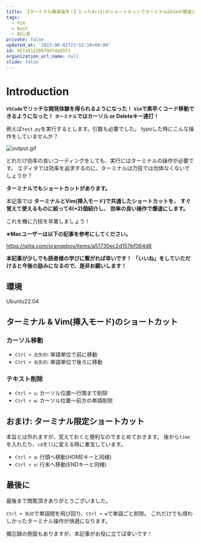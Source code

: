 ```yaml
---
title: 【ターミナル爆速操作！】たった4(+2)のショートカットでターミナル&Vimが爆速になる理由
tags:
  - Vim
  - Bash
  - 初心者
private: false
updated_at: '2023-06-02T23:52:10+09:00'
id: 857a51128970df4a65f3
organization_url_name: null
slide: false
---
```

# Introduction

__`VSCode`でリッチな開発体験を得られるようになった！__
__`Vim`で素早くコード移動できるようになった！__
__`ターミナル`ではカーソル or Deleteキー連打！__

例えば`test.py`を実行するとします。引数も必要でした。
typoした時にこんな操作をしていませんか？

![output.gif](https://qiita-image-store.s3.ap-northeast-1.amazonaws.com/0/3292052/bdc461fd-4b31-cb27-57b7-b5f6aedb282b.gif)

どれだけ効率の良いコーディングをしても、実行にはターミナルの操作が必要です。
エディタでは効率を追求するのに、ターミナルは力技では勿体なくないでしょうか？

__ターミナルでもショートカットがあります。__

本記事では
__ターミナルとVim(挿入モード)で共通したショートカットを、__
__すぐ覚えて使えるものに絞って4(+2)個紹介し、__
__効率の良い操作で爆速にします。__

これを機に力技を卒業しましょう！

__※Macユーザーは以下の記事を参考にしてください。__

https://qiita.com/orangeboy/items/a51730ec2d157bf064d6

__本記事が少しでも読者様の学びに繋がれば幸いです！__
__「いいね」をしていただけると今後の励みになるので、是非お願いします！__

## 環境

Ubuntu22.04

## ターミナル & Vim(挿入モード)のショートカット

### カーソル移動

-  `Ctrl + 左矢印`: 単語単位で前に移動
-  `Ctrl + 右矢印`: 単語単位で後ろに移動

### テキスト削除

- `Ctrl + u`: カーソル位置〜行頭まで削除
- `Ctrl + w`: カーソル位置〜前方の単語削除

## おまけ: ターミナル限定ショートカット

本旨とは外れますが、覚えておくと便利なのでまとめておきます。
後から`time`を入れたり、`cd`を`ll`に変える時に重宝しています。

- `Ctrl + a`: 行頭へ移動(HOMEキーと同様)
- `Ctrl + e`: 行末へ移動(ENDキーと同様)

## 最後に

最後まで閲覧頂きありがとうございました。

`Ctrl + 矢印`で単語間を飛び回り、`Ctrl + w`で単語ごと削除。
これだけでも煩わしかったターミナル操作が快適になります。

備忘録の側面もありますが、本記事がお役に立てば幸いです！


